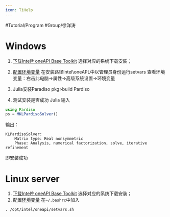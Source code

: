 ```yaml
---
icon: TiHelp
---
```


#Tutorial/Program #Group/徐洋涛  

# Windows
1. [下载Intel® oneAPI Base Toolkit](https://www.intel.com/content/www/us/en/developer/tools/oneapi/base-toolkit-download.html) 
	选择对应的系统下载安装；

2. [配置环境变量](https://www.intel.com/content/www/us/en/docs/onemkl/developer-guide-windows/2023-0/setting-environment-variables.html) 
	在安装路径Intel\oneAPL中以管理员身份运行setvars
	查看环境变量：右击此电脑$\rightarrow$属性$\rightarrow$高级系统设置$\rightarrow$环境变量

3. Julia安装Paradiso
	pkg>build Pardiso

4. 测试安装是否成功
	Julia 输入
```julia
using Pardiso
ps = MKLPardisoSolver()
```

输出：
```terminal
KLPardisoSolver:
    Matrix type: Real nonsymmetric
    Phase: Analysis, numerical factorization, solve, iterative refinement
```
即安装成功

# Linux server
1. [下载Intel® oneAPI Base Toolkit](https://www.intel.com/content/www/us/en/developer/tools/oneapi/base-toolkit-download.html) 
	选择对应的系统下载安装；
2. [配置环境变量](https://www.intel.com/content/www/us/en/docs/oneapi-base-toolkit/get-started-guide-linux/2023-0/before-you-begin.html) 
	在`~/.bashrc`中加入
```
. /opt/intel/oneapi/setvars.sh
```